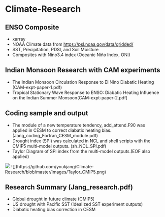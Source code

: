 # Climate-Research

## ENSO Composite
* xarray
* NOAA Climate data from https://psl.noaa.gov/data/gridded/
* SST, Precipitation, PDSI, and Soil Moisture
* Composites with Nino3.4 index (Oceanic Niño Index, ONI)

## Indian Monsoon Research with CAM experiments
* The Indian Monsoon Circulation Response to El Nino Diabatic Heating (CAM-expt-paper-1.pdf)
* Tropical Stationary Wave Response to ENSO: Diabatic Heating Influence on the Indian Summer Monsoon(CAM-expt-paper-2.pdf)

## Coding sample and output 
* The module of a new temperature tendency, add_attend.F90 was applied in CESM to correct diabatic heating bias. (Jang_coding_Fortran_CESM_module.pdf)
* Drought index (SPI) was calculated in NCL and shell scripts with the CMIP5 multi-model outputs. (sh_NCL_SPI.pdf)
* Taylor Diagram of SPI index from the multi-model outputs.(EOF also applied)
<image src= "https://github.com/youkjang/Climate-Research/blob/master/images/Taylor_CMIP5.png" width = 100>
![](https://github.com/youkjang/Climate-Research/blob/master/images/Taylor_CMIP5.png)

## Research Summary (Jang_research.pdf)
* Global drought in future climate (CMIP5)
* US drought with Pacific SST (Idealized SST experiment outputs) 
* Diabatic heating bias correction in CESM
